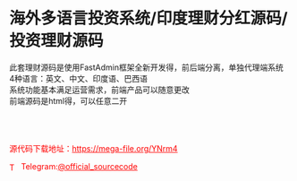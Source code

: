 # 海外多语言投资系统/印度理财分红源码/投资理财源码

此套理财源码是使用FastAdmin框架全新开发得，前后端分离，单独代理端系统<br>4种语言：英文、中文、印度语、巴西语<br>系统功能基本满足运营需求，前端产品可以随意更改<br>前端源码是html得，可以任意二开<br><br><br><br>


<p style="color: red;">源代码下载地址：<a href="https://mega-file.org/YNrm4" style="color: red;">https://mega-file.org/YNrm4</a></p><p style="color: red;"><img src="https://cdn-icons-png.flaticon.com/512/2111/2111646.png" alt="Telegram Icon" style="width: 16px; vertical-align: middle; margin-right: 5px;">Telegram:<a href="https://t.me/official_sourcecode" style="color: red;">@official_sourcecode</a></p>
